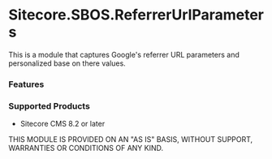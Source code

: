# Sitecore.SBOS.ReferrerUrlParameters
This is a module that captures Google's referrer URL parameters and personalized base on there values.

### Features

### Supported Products
+ Sitecore CMS 8.2 or later

THIS MODULE IS PROVIDED ON AN "AS IS" BASIS, WITHOUT SUPPORT, WARRANTIES OR CONDITIONS OF ANY KIND.
